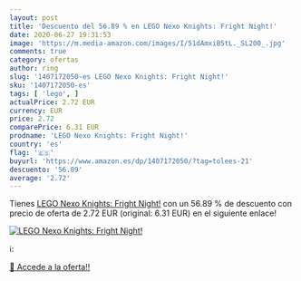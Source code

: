 ```yaml
---
layout: post
title: 'Descuento del 56.89 % en LEGO Nexo Knights: Fright Night!'
date: 2020-06-27 19:31:53
image: 'https://m.media-amazon.com/images/I/51dAmxiB5tL._SL200_.jpg'
comments: true
category: ofertas
author: ring
slug: '1407172050-es LEGO Nexo Knights: Fright Night!'
sku: '1407172050-es'
tags: [ 'lego', ]
actualPrice: 2.72 EUR
currency: EUR
price: 2.72
comparePrice: 6.31 EUR
prodname: 'LEGO Nexo Knights: Fright Night!'
country: 'es'
flag: '🇪🇸'
buyurl: 'https://www.amazon.es/dp/1407172050/?tag=tolees-21'
descuento: '56.89'
average: '2.72'
---
```


Tienes [LEGO Nexo Knights: Fright Night!](https://www.amazon.es/dp/1407172050/?tag=tolees-21) con un 56.89 % de descuento con precio de oferta de 2.72 EUR (original: 6.31 EUR) en el siguiente enlace!

[![LEGO Nexo Knights: Fright Night!](https://m.media-amazon.com/images/I/51dAmxiB5tL._SL200_.jpg)](https://www.amazon.es/dp/1407172050/?tag=tolees-21)

ℹ️:


[🛒 Accede a la oferta!!](https://www.amazon.es/dp/1407172050/?tag=tolees-21)
